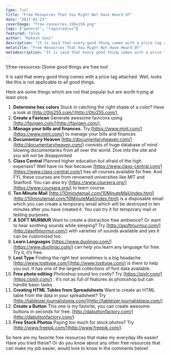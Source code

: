 ```yaml
---
type: fuel
title: "Free Resources That You Might Not Have Heard Of"
date: "2017-01-23"
coverImage: "free-resources-150x150.png"
tags: ["general", "loginradius"]
featured: false 
author: "Rakesh Soni"
description: "It is said that every good thing comes with a price tag attached. Well, looks like this is not applicable to all good things. The articles lists down some useful free resources you might not have heard of."
metatitle: "Free Resources That You Might Not Have Heard Of"
metadescription: "It is said that every good thing comes with a price tag attached. Well, looks like this is not applicable to all good things. The articles lists down some useful free resources you might not have heard of."
---
```



![free-resources-]Some good things are free too!

It is said that every good thing comes with a price tag attached. Well, looks like this is not applicable to all good things.

Here are some things which are not that popular but are worth trying at least once.

1. **Determine hex colors** Stuck in catching the right shade of a color? Have a look at [http://0to255.com/](http://0to255.com/) 
2. **Create a Favicon** Generate awesome favicons using [http://favigen.com/](http://favigen.com/) 
3. **Manage your bills and finances.** Try [https://www.mint.com/](https://www.mint.com/) to manage your bills and finances 
4. **Documentary Heaven** [http://documentaryheaven.com/](http://documentaryheaven.com/) consists of huge database of mind blowing documentaries from all over the world. Dive into the site and you will not be disappointed
5. **Class Central** Planned higher education but afraid of the high expenses? Well have no fear because [https://www.class-central.com/](https://www.class-central.com/) has all courses available for free. And FYI, these courses are from renowned universities like MIT and Stanford. You can also try [https://www.coursera.org/](https://www.coursera.org/) to learn course.
6. **Ten Minute Mail** [http://10minutemail.com/10MinuteMail/index.html](http://10minutemail.com/10MinuteMail/index.html) is a disposable email which you can create a temporary email which will be destroyed in ten minutes after you have created it. You can try it for temporary mail or testing purposes.
7. **A SOFT MURMUR** Want to create a distraction free ambience? Or want to hear soothing sounds while sleeping? Try [http://asoftmurmur.com/](http://asoftmurmur.com/) with varieties of sounds available and yes it can be customized too.
8. **Learn Languages** [https://www.duolingo.com/](https://www.duolingo.com/) can help you learn any language for free. Try it, it’s free.
9. **Lost Type** Finding the right text sometimes is a big headache. [http://www.losttype.com/](http://www.losttype.com/) is there to help you out. It has one of the largest collections of font data available.
10. **Free photo editing** Photoshop sound too costly? Try [https://pixlr.com/](https://pixlr.com/) . It’s not as full of features as photoshop but can handle basic tasks.
11. **Creating HTML Tables from Spreadsheets** Want to create an HTML table from the data in your spreadsheet? Try [http://tableizer.journalistopia.com/](http://tableizer.journalistopia.com/)
12. **Create a Button** This one is my favorite, you can create awesome buttons in seconds for free. [http://dabuttonfactory.com/](http://dabuttonfactory.com/)
13. **Free Stock Photos** Paying too much for stock photos? Try [http://www.freepik.com/](http://www.freepik.com/)

So here are my favorite free resources that make my everyday life easier! Have you tried these? Or do you know about any other free resources that can make my job easier, would love to know in the comments below!
